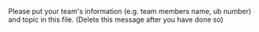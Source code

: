Please put your team's information (e.g. team members name, ub number) and topic in this file. (Delete this message after you have done so)

